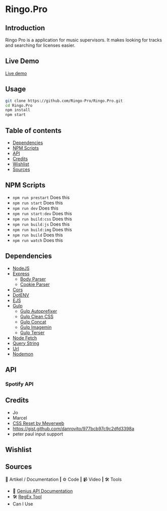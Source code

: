# Ringo.Pro

<!-- ![Screenshot van de applicatie]() -->

## Introduction

Ringo Pro is a application for music supervisors. It makes looking for tracks and searching for licenses easier.

## Live Demo

[Live demo](#)

## Usage

```zsh
git clone https://github.com/Ringo-Pro/Ringo.Pro.git
cd Ringo.Pro
npm install
npm start
```

## Table of contents

- [Dependencies](#dependencies)
- [NPM Scripts](#npm-scripts)
- [API](#api)
- [Credits](#Credits)
- [Wishlist](#Whishlist)
- [Sources](#Sources)

## NPM Scripts

- `npm run prestart` Does this
- `npm run start` Does this
- `npm run dev` Does this
- `npm run start:dev` Does this
- `npm run build:css` Does this
- `npm run build:js` Does this
- `npm run build:img` Does this
- `npm run build` Does this
- `npm run watch` Does this

## Dependencies

- [NodeJS]()
- [Express]()
  - [Body Parser]()
  - [Cookie Parser]()
- [Cors]()
- [DotENV]()
- [EJS]()
- [Gulp]()
  - [Gulp Autoprefixer]()
  - [Gulp Clean CSS]()
  - [Gulp Concat]()
  - [Gulp Imagemin]()
  - [Gulp Terser]()
- [Node Fetch]()
- [Query String]()
- [Url]()
- [Nodemon]()

## API

### Spotify API

## Credits

- Jo
- Marcel
- [CSS Reset by Meyerweb](http://meyerweb.com/eric/tools/css/reset/)
- https://gist.github.com/danrovito/977bcb97c9c2dfd3398a
- peter paul input support

## Wishlist

## Sources

📖 Artikel / Documentation **|** ⚙️ Code **|** 📹 Video **|** 🛠 Tools

- 📖 [Genius API Documentation](https://docs.genius.com/)
- 🛠 [RegEx Tool](https://regexr.com/)
- Can I Use
